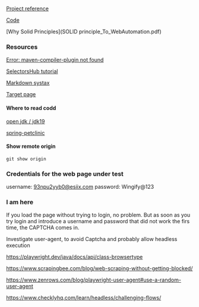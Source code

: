 
[Project reference](https://www.youtube.com/watch?v=DyiZnpdDTM4)

[Code](https://github.com/PramodDutta/PlaywrightJavaPOM)


[Why Solid Principles](SOLID principle_To_WebAutomation.pdf)


### Resources ###
[Error: maven-compiler-plugin not found](https://stackoverflow.com/questions/60120587/maven-compiler-plugin-not-found)

[SelectorsHub tutorial](https://www.youtube.com/watch?v=Iqp0qh3Up44&list=PLmRg3gEG2XIZRnlY0x0yhBFJSHsdWcSuz&index=3)

[Markdown systax](https://www.markdownguide.org/basic-syntax/)

[Target page](https://app.vwo.com/#/login)

#### Where to read codd ####

[open jdk / jdk19](https://github.com/openjdk/jdk19/tree/master/src/java.base/share/classes/java)

[spring-petclinic](https://github.com/spring-projects/spring-petclinic)

#### Show remote origin ####
```
git show origin
```

### Credentials for the web page under test ###
username: 93npu2yyb0@esiix.com 
password: Wingify@123


### I am here ###

If you load the page without trying to login, no problem.
But as soon as you try login and introduce a username and password that did not work the firs time, the CAPTCHA comes in.


Investigate user-agent, to avoid Captcha and probably allow headless execution

https://playwright.dev/java/docs/api/class-browsertype

https://www.scrapingbee.com/blog/web-scraping-without-getting-blocked/

https://www.zenrows.com/blog/playwright-user-agent#use-a-random-user-agent

https://www.checklyhq.com/learn/headless/challenging-flows/



